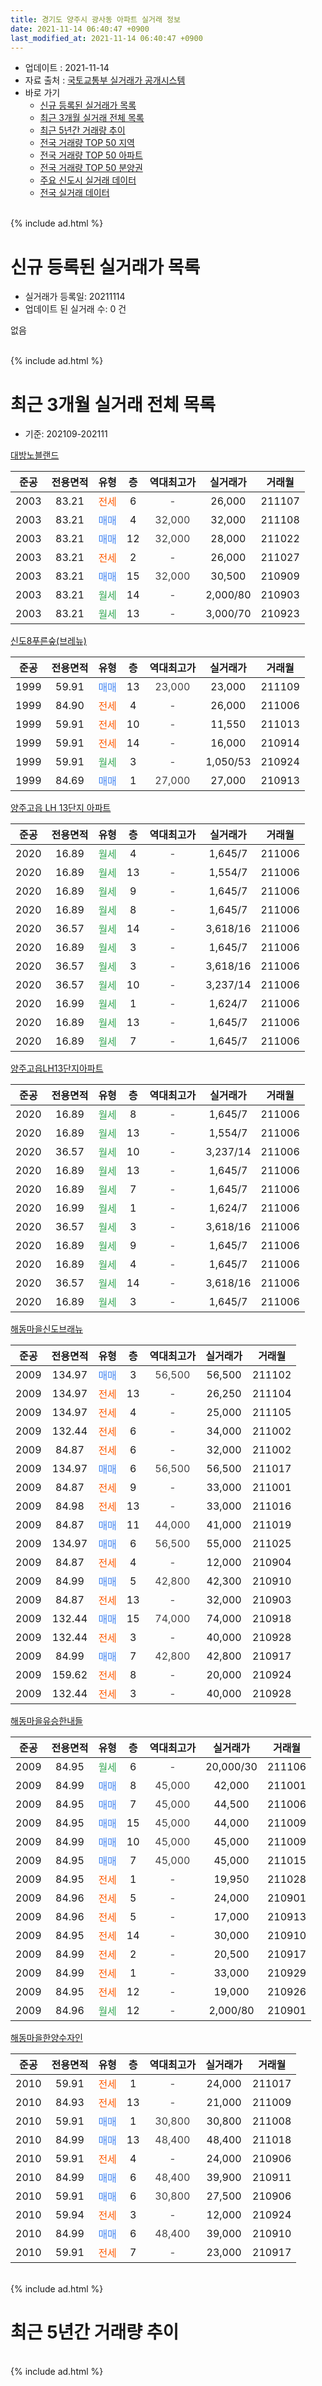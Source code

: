 ```yaml
---
title: 경기도 양주시 광사동 아파트 실거래 정보
date: 2021-11-14 06:40:47 +0900
last_modified_at: 2021-11-14 06:40:47 +0900
---
```


* 업데이트 : 2021-11-14
* 자료 출처 : [국토교통부 실거래가 공개시스템](http://rt.molit.go.kr)
* 바로 가기
    * [신규 등록된 실거래가 목록](#신규-등록된-실거래가-목록)
    * [최근 3개월 실거래 전체 목록](#최근-3개월-실거래-전체-목록)
    * [최근 5년간 거래량 추이](#최근-5년간-거래량-추이)
    * [전국 거래량 TOP 50 지역](https://inasie.github.io/apt-trade-info/최근-3개월-전국에서-가장-거래가-많이-발생한-지역)
    * [전국 거래량 TOP 50 아파트](https://inasie.github.io/apt-trade-info/최근-3개월-전국에서-가장-거래가-많이-발생한-아파트)
    * [전국 거래량 TOP 50 분양권](https://inasie.github.io/apt-trade-info/최근-3개월-전국에서-가장-거래가-많이-발생한-분양권)
    * [주요 신도시 실거래 데이터](https://inasie.github.io/apt-trade-info/주요-신도시)
    * [전국 실거래 데이터](https://inasie.github.io/apt-trade-info/전국)
<br>
{% include ad.html %}
<br>

# 신규 등록된 실거래가 목록
* 실거래가 등록일: 20211114
* 업데이트 된 실거래 수: 0 건

없음

<br>
{% include ad.html %}
<br>

# 최근 3개월 실거래 전체 목록
* 기준: 202109-202111


[대방노블랜드](https://search.naver.com/search.naver?query=%EA%B2%BD%EA%B8%B0%EB%8F%84+%EC%96%91%EC%A3%BC%EC%8B%9C+%EA%B4%91%EC%82%AC%EB%8F%99+%EB%8C%80%EB%B0%A9%EB%85%B8%EB%B8%94%EB%9E%9C%EB%93%9C)

|준공|전용면적|유형|층|역대최고가|실거래가|거래월|
|:---:|:---:|:---:|:---:|:---:|:---:|:---:|
|2003|83.21|<span style="color:#ff5a00">전세</span>|6|<span style="color:#444444">-</span>|26,000|211107|
|2003|83.21|<span style="color:#4285f3">매매</span>|4|<span style="color:#444444">32,000</span>|32,000|211108|
|2003|83.21|<span style="color:#4285f3">매매</span>|12|<span style="color:#444444">32,000</span>|28,000|211022|
|2003|83.21|<span style="color:#ff5a00">전세</span>|2|<span style="color:#444444">-</span>|26,000|211027|
|2003|83.21|<span style="color:#4285f3">매매</span>|15|<span style="color:#444444">32,000</span>|30,500|210909|
|2003|83.21|<span style="color:#34a853">월세</span>|14|<span style="color:#444444">-</span>|2,000/80|210903|
|2003|83.21|<span style="color:#34a853">월세</span>|13|<span style="color:#444444">-</span>|3,000/70|210923|

[신도8푸른숲(브레뉴)](https://search.naver.com/search.naver?query=%EA%B2%BD%EA%B8%B0%EB%8F%84+%EC%96%91%EC%A3%BC%EC%8B%9C+%EA%B4%91%EC%82%AC%EB%8F%99+%EC%8B%A0%EB%8F%848%ED%91%B8%EB%A5%B8%EC%88%B2%28%EB%B8%8C%EB%A0%88%EB%89%B4%29)

|준공|전용면적|유형|층|역대최고가|실거래가|거래월|
|:---:|:---:|:---:|:---:|:---:|:---:|:---:|
|1999|59.91|<span style="color:#4285f3">매매</span>|13|<span style="color:#444444">23,000</span>|23,000|211109|
|1999|84.90|<span style="color:#ff5a00">전세</span>|4|<span style="color:#444444">-</span>|26,000|211006|
|1999|59.91|<span style="color:#ff5a00">전세</span>|10|<span style="color:#444444">-</span>|11,550|211013|
|1999|59.91|<span style="color:#ff5a00">전세</span>|14|<span style="color:#444444">-</span>|16,000|210914|
|1999|59.91|<span style="color:#34a853">월세</span>|3|<span style="color:#444444">-</span>|1,050/53|210924|
|1999|84.69|<span style="color:#4285f3">매매</span>|1|<span style="color:#444444">27,000</span>|27,000|210913|

[양주고읍 LH 13단지 아파트](https://search.naver.com/search.naver?query=%EA%B2%BD%EA%B8%B0%EB%8F%84+%EC%96%91%EC%A3%BC%EC%8B%9C+%EA%B4%91%EC%82%AC%EB%8F%99+%EC%96%91%EC%A3%BC%EA%B3%A0%EC%9D%8D+LH+13%EB%8B%A8%EC%A7%80+%EC%95%84%ED%8C%8C%ED%8A%B8)

|준공|전용면적|유형|층|역대최고가|실거래가|거래월|
|:---:|:---:|:---:|:---:|:---:|:---:|:---:|
|2020|16.89|<span style="color:#34a853">월세</span>|4|<span style="color:#444444">-</span>|1,645/7|211006|
|2020|16.89|<span style="color:#34a853">월세</span>|13|<span style="color:#444444">-</span>|1,554/7|211006|
|2020|16.89|<span style="color:#34a853">월세</span>|9|<span style="color:#444444">-</span>|1,645/7|211006|
|2020|16.89|<span style="color:#34a853">월세</span>|8|<span style="color:#444444">-</span>|1,645/7|211006|
|2020|36.57|<span style="color:#34a853">월세</span>|14|<span style="color:#444444">-</span>|3,618/16|211006|
|2020|16.89|<span style="color:#34a853">월세</span>|3|<span style="color:#444444">-</span>|1,645/7|211006|
|2020|36.57|<span style="color:#34a853">월세</span>|3|<span style="color:#444444">-</span>|3,618/16|211006|
|2020|36.57|<span style="color:#34a853">월세</span>|10|<span style="color:#444444">-</span>|3,237/14|211006|
|2020|16.99|<span style="color:#34a853">월세</span>|1|<span style="color:#444444">-</span>|1,624/7|211006|
|2020|16.89|<span style="color:#34a853">월세</span>|13|<span style="color:#444444">-</span>|1,645/7|211006|
|2020|16.89|<span style="color:#34a853">월세</span>|7|<span style="color:#444444">-</span>|1,645/7|211006|

[양주고읍LH13단지아파트](https://search.naver.com/search.naver?query=%EA%B2%BD%EA%B8%B0%EB%8F%84+%EC%96%91%EC%A3%BC%EC%8B%9C+%EA%B4%91%EC%82%AC%EB%8F%99+%EC%96%91%EC%A3%BC%EA%B3%A0%EC%9D%8DLH13%EB%8B%A8%EC%A7%80%EC%95%84%ED%8C%8C%ED%8A%B8)

|준공|전용면적|유형|층|역대최고가|실거래가|거래월|
|:---:|:---:|:---:|:---:|:---:|:---:|:---:|
|2020|16.89|<span style="color:#34a853">월세</span>|8|<span style="color:#444444">-</span>|1,645/7|211006|
|2020|16.89|<span style="color:#34a853">월세</span>|13|<span style="color:#444444">-</span>|1,554/7|211006|
|2020|36.57|<span style="color:#34a853">월세</span>|10|<span style="color:#444444">-</span>|3,237/14|211006|
|2020|16.89|<span style="color:#34a853">월세</span>|13|<span style="color:#444444">-</span>|1,645/7|211006|
|2020|16.89|<span style="color:#34a853">월세</span>|7|<span style="color:#444444">-</span>|1,645/7|211006|
|2020|16.99|<span style="color:#34a853">월세</span>|1|<span style="color:#444444">-</span>|1,624/7|211006|
|2020|36.57|<span style="color:#34a853">월세</span>|3|<span style="color:#444444">-</span>|3,618/16|211006|
|2020|16.89|<span style="color:#34a853">월세</span>|9|<span style="color:#444444">-</span>|1,645/7|211006|
|2020|16.89|<span style="color:#34a853">월세</span>|4|<span style="color:#444444">-</span>|1,645/7|211006|
|2020|36.57|<span style="color:#34a853">월세</span>|14|<span style="color:#444444">-</span>|3,618/16|211006|
|2020|16.89|<span style="color:#34a853">월세</span>|3|<span style="color:#444444">-</span>|1,645/7|211006|

[해동마을신도브래뉴](https://search.naver.com/search.naver?query=%EA%B2%BD%EA%B8%B0%EB%8F%84+%EC%96%91%EC%A3%BC%EC%8B%9C+%EA%B4%91%EC%82%AC%EB%8F%99+%ED%95%B4%EB%8F%99%EB%A7%88%EC%9D%84%EC%8B%A0%EB%8F%84%EB%B8%8C%EB%9E%98%EB%89%B4)

|준공|전용면적|유형|층|역대최고가|실거래가|거래월|
|:---:|:---:|:---:|:---:|:---:|:---:|:---:|
|2009|134.97|<span style="color:#4285f3">매매</span>|3|<span style="color:#444444">56,500</span>|56,500|211102|
|2009|134.97|<span style="color:#ff5a00">전세</span>|13|<span style="color:#444444">-</span>|26,250|211104|
|2009|134.97|<span style="color:#ff5a00">전세</span>|4|<span style="color:#444444">-</span>|25,000|211105|
|2009|132.44|<span style="color:#ff5a00">전세</span>|6|<span style="color:#444444">-</span>|34,000|211002|
|2009|84.87|<span style="color:#ff5a00">전세</span>|6|<span style="color:#444444">-</span>|32,000|211002|
|2009|134.97|<span style="color:#4285f3">매매</span>|6|<span style="color:#444444">56,500</span>|56,500|211017|
|2009|84.87|<span style="color:#ff5a00">전세</span>|9|<span style="color:#444444">-</span>|33,000|211001|
|2009|84.98|<span style="color:#ff5a00">전세</span>|13|<span style="color:#444444">-</span>|33,000|211016|
|2009|84.87|<span style="color:#4285f3">매매</span>|11|<span style="color:#444444">44,000</span>|41,000|211019|
|2009|134.97|<span style="color:#4285f3">매매</span>|6|<span style="color:#444444">56,500</span>|55,000|211025|
|2009|84.87|<span style="color:#ff5a00">전세</span>|4|<span style="color:#444444">-</span>|12,000|210904|
|2009|84.99|<span style="color:#4285f3">매매</span>|5|<span style="color:#444444">42,800</span>|42,300|210910|
|2009|84.87|<span style="color:#ff5a00">전세</span>|13|<span style="color:#444444">-</span>|32,000|210903|
|2009|132.44|<span style="color:#4285f3">매매</span>|15|<span style="color:#444444">74,000</span>|74,000|210918|
|2009|132.44|<span style="color:#ff5a00">전세</span>|3|<span style="color:#444444">-</span>|40,000|210928|
|2009|84.99|<span style="color:#4285f3">매매</span>|7|<span style="color:#444444">42,800</span>|42,800|210917|
|2009|159.62|<span style="color:#ff5a00">전세</span>|8|<span style="color:#444444">-</span>|20,000|210924|
|2009|132.44|<span style="color:#ff5a00">전세</span>|3|<span style="color:#444444">-</span>|40,000|210928|


<script async src="//pagead2.googlesyndication.com/pagead/js/adsbygoogle.js"></script>
<!-- 기본 -->
<ins class="adsbygoogle"
     style="display:block"
     data-ad-client="ca-pub-2446590836940007"
     data-ad-slot="1659523306"
     data-ad-format="auto"
     data-full-width-responsive="true"></ins>
<script>
(adsbygoogle = window.adsbygoogle || []).push({});
</script>


[해동마을유승한내들](https://search.naver.com/search.naver?query=%EA%B2%BD%EA%B8%B0%EB%8F%84+%EC%96%91%EC%A3%BC%EC%8B%9C+%EA%B4%91%EC%82%AC%EB%8F%99+%ED%95%B4%EB%8F%99%EB%A7%88%EC%9D%84%EC%9C%A0%EC%8A%B9%ED%95%9C%EB%82%B4%EB%93%A4)

|준공|전용면적|유형|층|역대최고가|실거래가|거래월|
|:---:|:---:|:---:|:---:|:---:|:---:|:---:|
|2009|84.95|<span style="color:#34a853">월세</span>|6|<span style="color:#444444">-</span>|20,000/30|211106|
|2009|84.99|<span style="color:#4285f3">매매</span>|8|<span style="color:#444444">45,000</span>|42,000|211001|
|2009|84.95|<span style="color:#4285f3">매매</span>|7|<span style="color:#444444">45,000</span>|44,500|211006|
|2009|84.95|<span style="color:#4285f3">매매</span>|15|<span style="color:#444444">45,000</span>|44,000|211009|
|2009|84.99|<span style="color:#4285f3">매매</span>|10|<span style="color:#444444">45,000</span>|45,000|211009|
|2009|84.95|<span style="color:#4285f3">매매</span>|7|<span style="color:#444444">45,000</span>|45,000|211015|
|2009|84.95|<span style="color:#ff5a00">전세</span>|1|<span style="color:#444444">-</span>|19,950|211028|
|2009|84.96|<span style="color:#ff5a00">전세</span>|5|<span style="color:#444444">-</span>|24,000|210901|
|2009|84.96|<span style="color:#ff5a00">전세</span>|5|<span style="color:#444444">-</span>|17,000|210913|
|2009|84.95|<span style="color:#ff5a00">전세</span>|14|<span style="color:#444444">-</span>|30,000|210910|
|2009|84.99|<span style="color:#ff5a00">전세</span>|2|<span style="color:#444444">-</span>|20,500|210917|
|2009|84.99|<span style="color:#ff5a00">전세</span>|1|<span style="color:#444444">-</span>|33,000|210929|
|2009|84.95|<span style="color:#ff5a00">전세</span>|12|<span style="color:#444444">-</span>|19,000|210926|
|2009|84.96|<span style="color:#34a853">월세</span>|12|<span style="color:#444444">-</span>|2,000/80|210901|

[해동마을한양수자인](https://search.naver.com/search.naver?query=%EA%B2%BD%EA%B8%B0%EB%8F%84+%EC%96%91%EC%A3%BC%EC%8B%9C+%EA%B4%91%EC%82%AC%EB%8F%99+%ED%95%B4%EB%8F%99%EB%A7%88%EC%9D%84%ED%95%9C%EC%96%91%EC%88%98%EC%9E%90%EC%9D%B8)

|준공|전용면적|유형|층|역대최고가|실거래가|거래월|
|:---:|:---:|:---:|:---:|:---:|:---:|:---:|
|2010|59.91|<span style="color:#ff5a00">전세</span>|1|<span style="color:#444444">-</span>|24,000|211017|
|2010|84.93|<span style="color:#ff5a00">전세</span>|13|<span style="color:#444444">-</span>|21,000|211009|
|2010|59.91|<span style="color:#4285f3">매매</span>|1|<span style="color:#444444">30,800</span>|30,800|211008|
|2010|84.99|<span style="color:#4285f3">매매</span>|13|<span style="color:#444444">48,400</span>|48,400|211018|
|2010|59.91|<span style="color:#ff5a00">전세</span>|4|<span style="color:#444444">-</span>|24,000|210906|
|2010|84.99|<span style="color:#4285f3">매매</span>|6|<span style="color:#444444">48,400</span>|39,900|210911|
|2010|59.91|<span style="color:#4285f3">매매</span>|6|<span style="color:#444444">30,800</span>|27,500|210906|
|2010|59.94|<span style="color:#ff5a00">전세</span>|3|<span style="color:#444444">-</span>|12,000|210924|
|2010|84.99|<span style="color:#4285f3">매매</span>|6|<span style="color:#444444">48,400</span>|39,000|210910|
|2010|59.91|<span style="color:#ff5a00">전세</span>|7|<span style="color:#444444">-</span>|23,000|210917|


<br>
{% include ad.html %}
<br>

# 최근 5년간 거래량 추이


<div style="width:100%;">
    <canvas id="deal_progress" height="200"></canvas>
</div>

<script>
new Chart(document.getElementById("deal_progress"), {
    type: 'line',
    data: {
        labels: ['201611','201612','201701','201702','201703','201704','201705','201706','201707','201708','201709','201710','201711','201712','201801','201802','201803','201804','201805','201806','201807','201808','201809','201810','201811','201812','201901','201902','201903','201904','201905','201906','201907','201908','201909','201910','201911','201912','202001','202002','202003','202004','202005','202006','202007','202008','202009','202010','202011','202012','202101','202102','202103','202104','202105','202106','202107','202108','202109','202110','202111'],
        datasets: [{
            label: '매매',
            pointRadius: 1,
            data: [8, 8, 12, 6, 13, 15, 23, 12, 14, 21, 14, 13, 3, 9, 12, 11, 14, 9, 13, 11, 9, 11, 18, 8, 8, 9, 11, 17, 23, 8, 10, 15, 12, 13, 17, 20, 23, 23, 11, 25, 18, 12, 23, 47, 22, 19, 21, 29, 64, 80, 37, 34, 23, 32, 58, 19, 22, 18, 8, 11, 3],
            borderColor: "rgba(255, 201, 14, 1)",
            backgroundColor: "rgba(255, 201, 14, 0.5)",
            fill: false,
            lineTension: 0
        },{
            label: '전월세',
            pointRadius: 1,
            data: [13, 16, 11, 20, 22, 10, 12, 17, 11, 16, 16, 15, 9, 13, 8, 13, 21, 15, 17, 13, 14, 13, 22, 21, 16, 10, 16, 15, 11, 8, 11, 10, 15, 10, 19, 18, 12, 15, 9, 18, 14, 17, 18, 78, 83, 37, 22, 18, 12, 72, 25, 20, 13, 36, 26, 12, 15, 23, 19, 32, 4],
            borderColor: "rgba(0, 141, 185, 1)",
            backgroundColor: "rgba(0, 141, 185, 0.5)",
            fill: false,
            lineTension: 0
        }
        ]
    },
    options: {
        responsive: true,
        title: {
            display: false
        },
        tooltips: {
            mode: 'index',
            intersect: false
        },
        hover: {
            mode: 'nearest',
            intersect: true
        },
        scales: {
            xAxes: [{
                display: true,
                scaleLabel: {
                    display: true,
                    labelString: '년/월'
                }
            }],
            yAxes: [{
                display: true,
                ticks: {
                    suggestedMin: 0,
                },
                scaleLabel: {
                    display: true,
                    labelString: '실거래 수'
                }
            }]
        }
    }
});

</script>


<br>
{% include ad.html %}
<br>

